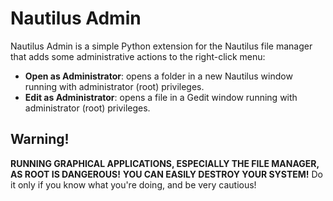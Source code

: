 Nautilus Admin
==============

Nautilus Admin is a simple Python extension for the Nautilus file manager that
adds some administrative actions to the right-click menu:

* **Open as Administrator**: opens a folder in a new Nautilus window running
  with administrator (root) privileges.
* **Edit as Administrator**: opens a file in a Gedit window running
  with administrator (root) privileges.


Warning!
--------

**RUNNING GRAPHICAL APPLICATIONS, ESPECIALLY THE FILE MANAGER, AS ROOT IS DANGEROUS!**
**YOU CAN EASILY DESTROY YOUR SYSTEM!**
Do it only if you know what you're doing, and be very cautious!
